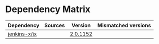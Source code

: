 # Dependency Matrix

Dependency | Sources | Version | Mismatched versions
---------- | ------- | ------- | -------------------
[jenkins-x/jx](https://github.com/jenkins-x/jx.git) |  | [2.0.1152](https://github.com/jenkins-x/jx/releases/tag/v2.0.1152) | 
